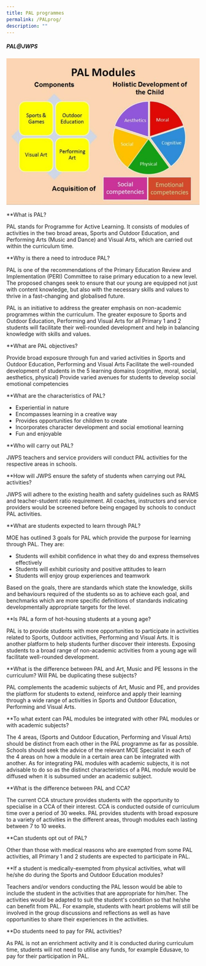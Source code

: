 ```yaml
---
title: PAL programmes
permalink: /PALprog/
description: ""
---
```

##### PAL@JWPS
![](/images/PAL.jpg)

**What is PAL?

PAL stands for Programme for Active Learning. It consists of modules of activities in the two broad areas, Sports and Outdoor Education, and Performing Arts (Music and Dance) and Visual Arts, which are carried out within the curriculum time.

**Why is there a need to introduce PAL?

PAL is one of the recommendations of the Primary Education Review and Implementation (PERI) Committee to raise primary education to a new level. The proposed changes seek to ensure that our young are equipped not just with content knowledge, but also with the necessary skills and values to thrive in a fast-changing and globalised future.

PAL is an initiative to address the greater emphasis on non-academic programmes within the curriculum. The greater exposure to Sports and Outdoor Education, Performing and Visual Arts for all Primary 1 and 2 students will facilitate their well-rounded development and help in balancing knowledge with skills and values.

**What are PAL objectives?

Provide broad exposure through fun and varied activities in Sports and Outdoor Education, Performing and Visual Arts
Facilitate the well-rounded development of students in the 5 learning domains (cognitive, moral, social, aesthetics, physical)
Provide varied avenues for students to develop social emotional competencies

**What are the characteristics of PAL?

* Experiential in nature
* Encompasses learning in a creative way
* Provides opportunities for children to create
* Incorporates character development and social emotional learning
* Fun and enjoyable

**Who will carry out PAL?

JWPS teachers and service providers will conduct PAL activities for the respective areas in schools.

**How will JWPS ensure the safety of students when carrying out PAL activities?

JWPS will adhere to the existing health and safety guidelines such as RAMS and teacher-student ratio requirement. All coaches, instructors and service providers would be screened before being engaged by schools to conduct PAL activities.

**What are students expected to learn through PAL?

MOE has outlined 3 goals for PAL which provide the purpose for learning through PAL. They are:

* Students will exhibit confidence in what they do and express themselves effectively
* Students will exhibit curiosity and positive attitudes to learn
* Students will enjoy group experiences and teamwork

Based on the goals, there are standards which state the knowledge, skills and behaviours required of the students so as to achieve each goal, and benchmarks which are more specific definitions of standards indicating developmentally appropriate targets for the level.

**Is PAL a form of hot-housing students at a young age?

PAL is to provide students with more opportunities to participate in activities related to Sports, Outdoor activities, Performing and Visual Arts. It is another platform to help students further discover their interests. Exposing students to a broad range of non-academic activities from a young age will facilitate well-rounded development.

**What is the difference between PAL and Art, Music and PE lessons in the curriculum? Will PAL be duplicating these subjects?

PAL complements the academic subjects of Art, Music and PE, and provides the platform for students to extend, reinforce and apply their learning through a wide range of activities in Sports and Outdoor Education, Performing and Visual Arts.

**To what extent can PAL modules be integrated with other PAL modules or with academic subjects?

The 4 areas, (Sports and Outdoor Education, Performing and Visual Arts) should be distinct from each other in the PAL programme as far as possible. Schools should seek the advice of the relevant MOE Specialist in each of the 4 areas on how a module in a certain area can be integrated with another. As for integrating PAL modules with academic subjects, it is not advisable to do so as the distinct characteristics of a PAL module would be diffused when it is subsumed under an academic subject.

**What is the difference between PAL and CCA?

The current CCA structure provides students with the opportunity to specialise in a CCA of their interest. CCA is conducted outside of curriculum time over a period of 30 weeks. PAL provides students with broad exposure to a variety of activities in the different areas, through modules each lasting between 7 to 10 weeks.

**Can students opt out of PAL?

Other than those with medical reasons who are exempted from some PAL activities, all Primary 1 and 2 students are expected to participate in PAL.

**If a student is medically-exempted from physical activities, what will he/she do during the Sports and Outdoor Education modules?

Teachers and/or vendors conducting the PAL lesson would be able to include the student in the activities that are appropriate for him/her. The activities would be adapted to suit the student's condition so that he/she can benefit from PAL. For example, students with heart problems will still be involved in the group discussions and reflections as well as have opportunities to share their experiences in the activities.

**Do students need to pay for PAL activities?

As PAL is not an enrichment activity and it is conducted during curriculum time, students will not need to utilise any funds, for example Edusave, to pay for their participation in PAL.